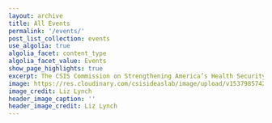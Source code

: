 ```yaml
---
layout: archive
title: All Events
permalink: '/events/'
post_list_collection: events
use_algolia: true
algolia_facet: content_type
algolia_facet_value: Events
show_page_highlights: true
excerpt: The CSIS Commission on Strengthening America’s Health Security aims to chart a bold vision for U.S. global health security that addresses the acute vulnerabilities exploited by the coronavirus, at home and abroad.
image: https://res.cloudinary.com/csisideaslab/image/upload/v1537985742/health-commission/Events-Header.jpg
image_credit: Liz Lynch
header_image_caption: ''
header_image_credit: Liz Lynch
---
```

